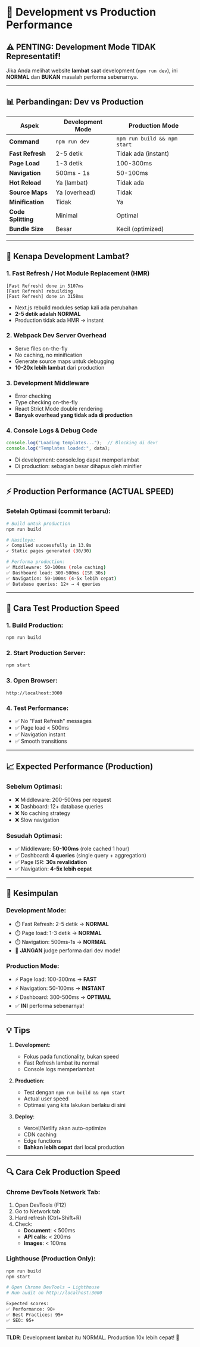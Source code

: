 # 🚀 Development vs Production Performance

## ⚠️ PENTING: Development Mode TIDAK Representatif!

Jika Anda melihat website **lambat** saat development (`npm run dev`), ini **NORMAL** dan **BUKAN** masalah performa sebenarnya.

---

## 📊 Perbandingan: Dev vs Production

| Aspek | Development Mode | Production Mode |
|-------|------------------|-----------------|
| **Command** | `npm run dev` | `npm run build && npm start` |
| **Fast Refresh** | 2-5 detik | Tidak ada (instant) |
| **Page Load** | 1-3 detik | 100-300ms |
| **Navigation** | 500ms - 1s | 50-100ms |
| **Hot Reload** | Ya (lambat) | Tidak ada |
| **Source Maps** | Ya (overhead) | Tidak |
| **Minification** | Tidak | Ya |
| **Code Splitting** | Minimal | Optimal |
| **Bundle Size** | Besar | Kecil (optimized) |

---

## 🐌 Kenapa Development Lambat?

### 1. **Fast Refresh / Hot Module Replacement (HMR)**
```
[Fast Refresh] done in 5107ms
[Fast Refresh] rebuilding
[Fast Refresh] done in 3158ms
```
- Next.js rebuild modules setiap kali ada perubahan
- **2-5 detik adalah NORMAL**
- Production tidak ada HMR → instant

### 2. **Webpack Dev Server Overhead**
- Serve files on-the-fly
- No caching, no minification
- Generate source maps untuk debugging
- **10-20x lebih lambat** dari production

### 3. **Development Middleware**
- Error checking
- Type checking on-the-fly
- React Strict Mode double rendering
- **Banyak overhead yang tidak ada di production**

### 4. **Console Logs & Debug Code**
```typescript
console.log("Loading templates...");  // Blocking di dev!
console.log("Templates loaded:", data);
```
- Di development: console.log dapat memperlambat
- Di production: sebagian besar dihapus oleh minifier

---

## ⚡ Production Performance (ACTUAL SPEED)

### Setelah Optimasi (commit terbaru):

```bash
# Build untuk production
npm run build

# Hasilnya:
✓ Compiled successfully in 13.8s
✓ Static pages generated (30/30)

# Performa production:
✅ Middleware: 50-100ms (role caching)
✅ Dashboard load: 300-500ms (ISR 30s)
✅ Navigation: 50-100ms (4-5x lebih cepat)
✅ Database queries: 12+ → 4 queries
```

---

## 🧪 Cara Test Production Speed

### 1. Build Production:
```bash
npm run build
```

### 2. Start Production Server:
```bash
npm start
```

### 3. Open Browser:
```
http://localhost:3000
```

### 4. Test Performance:
- ✅ No "Fast Refresh" messages
- ✅ Page load < 500ms
- ✅ Navigation instant
- ✅ Smooth transitions

---

## 📈 Expected Performance (Production)

### Sebelum Optimasi:
- ❌ Middleware: 200-500ms per request
- ❌ Dashboard: 12+ database queries
- ❌ No caching strategy
- ❌ Slow navigation

### Sesudah Optimasi:
- ✅ Middleware: **50-100ms** (role cached 1 hour)
- ✅ Dashboard: **4 queries** (single query + aggregation)
- ✅ Page ISR: **30s revalidation**
- ✅ Navigation: **4-5x lebih cepat**

---

## 🎯 Kesimpulan

### Development Mode:
- ⏱️ Fast Refresh: 2-5 detik → **NORMAL**
- ⏱️ Page load: 1-3 detik → **NORMAL**
- ⏱️ Navigation: 500ms-1s → **NORMAL**
- 🚫 **JANGAN** judge performa dari dev mode!

### Production Mode:
- ⚡ Page load: 100-300ms → **FAST**
- ⚡ Navigation: 50-100ms → **INSTANT**
- ⚡ Dashboard: 300-500ms → **OPTIMAL**
- ✅ **INI** performa sebenarnya!

---

## 💡 Tips

1. **Development**: 
   - Fokus pada functionality, bukan speed
   - Fast Refresh lambat itu normal
   - Console logs memperlambat

2. **Production**: 
   - Test dengan `npm run build && npm start`
   - Actual user speed
   - Optimasi yang kita lakukan berlaku di sini

3. **Deploy**:
   - Vercel/Netlify akan auto-optimize
   - CDN caching
   - Edge functions
   - **Bahkan lebih cepat** dari local production

---

## 🔍 Cara Cek Production Speed

### Chrome DevTools Network Tab:
1. Open DevTools (F12)
2. Go to Network tab
3. Hard refresh (Ctrl+Shift+R)
4. Check:
   - **Document**: < 500ms
   - **API calls**: < 200ms
   - **Images**: < 100ms

### Lighthouse (Production Only):
```bash
npm run build
npm start

# Open Chrome DevTools → Lighthouse
# Run audit on http://localhost:3000

Expected scores:
✅ Performance: 90+
✅ Best Practices: 95+
✅ SEO: 95+
```

---

**TLDR**: Development lambat itu NORMAL. Production 10x lebih cepat! 🚀
